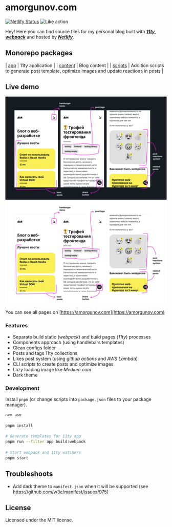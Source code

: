# amorgunov.com

[![Netlify Status](https://img.shields.io/netlify/763b6aa3-7b4a-47fe-9c14-ee98f17d9580?style=flat&colorA=000000&colorB=000000)](https://app.netlify.com/sites/nukeapp/deploys) ![Like action](https://img.shields.io/github/actions/workflow/status/noveogroup-amorgunov/amorgunov.com/likes.yml?branch=master&style=flat&colorA=000000&colorB=000000)

Hey! Here you can find source files for my personal blog built with [**_11ty_**](https://www.11ty.io/), [**_webpack_**](https://webpack.js.org/) and hosted by [**_Netlify_**](https://netlify.com/).

## Monorepo packages

| [app](./packages/app/) 	    | 11ty application |
| [content](./packages/content/) 	  | Blog content	|
| [scripts](./packages/scripts/) 	| Addition scripts to generate post template, optimize images and update reactions in posts 	|

## Live demo

![](./src/assets/images/preview-github@dark.png#gh-dark-mode-only)![](./src/assets/images/preview-github@light.png#gh-light-mode-only)

You can see all pages on [https://amorgunov.com](https://amorgunov.com)

### Features

- Separate build static (*webpack*) and build pages (*11ty*) processes
- Components approach (using handlebars templates)
- Clean configs folder
- Posts and tags 11ty collections
- Likes post system (using *github actions* and *AWS Lambda*)
- CLI scripts to create posts and optimize images
- Lazy loading image like *Medium.com*
- Dark theme

### Development

Install `pnpm` (or change scripts into `package.json` files to your package manager).

```bash
nvm use

pnpm install

# Generate templates for 11ty app
pnpm run --filter app build:webpack

# Start webpack and 11ty watchers
pnpm start
```

## Troubleshoots

- Add dark theme to `manifest.json` when it will be supported (see https://github.com/w3c/manifest/issues/975)

## License

Licensed under the MIT license.
